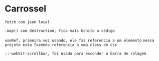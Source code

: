 # Carrossel

`fetch com json local`

`.map() com destruction, fica mais bonito o código`

`useRef, primeira vez usando, ele faz referencia a um elemento`
`nessa projeto esta fazendo referencia a uma class do css`

`::-webkit-scrollbar, foi usado para esconder a barra de rolagem`